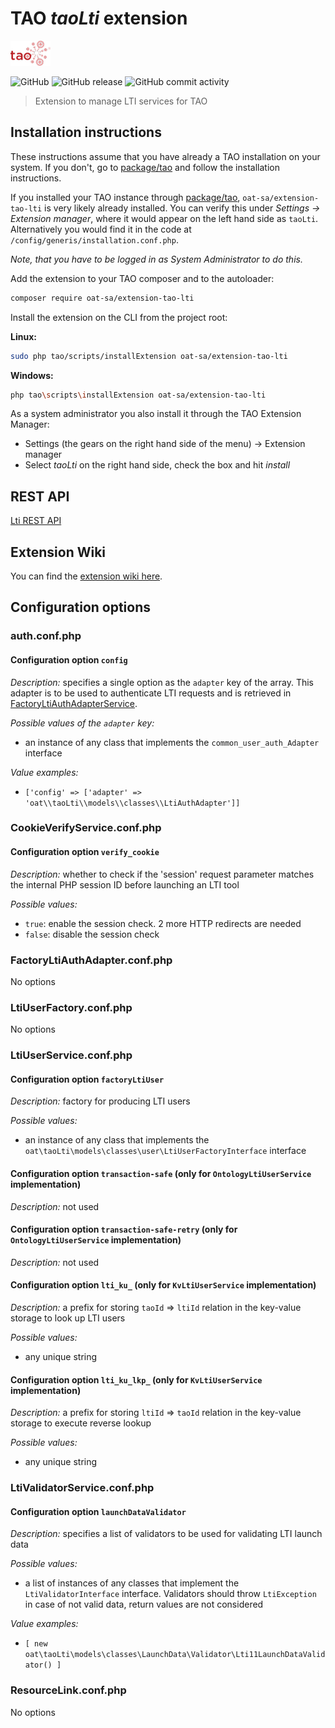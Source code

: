 # TAO _taoLti_ extension

![TAO Logo](https://github.com/oat-sa/taohub-developer-guide/raw/master/resources/tao-logo.png)

![GitHub](https://img.shields.io/github/license/oat-sa/extension-tao-lti.svg)
![GitHub release](https://img.shields.io/github/release/oat-sa/extension-tao-lti.svg)
![GitHub commit activity](https://img.shields.io/github/commit-activity/y/oat-sa/extension-tao-lti.svg)

> Extension to manage LTI services for TAO

## Installation instructions

These instructions assume that you have already a TAO installation on your system. If you don't, go to
[package/tao](https://github.com/oat-sa/package-tao) and follow the installation instructions.

If you installed your TAO instance through [package/tao](https://github.com/oat-sa/package-tao),
`oat-sa/extension-tao-lti` is very likely already installed. You can verify this under _Settings -> Extension
manager_, where it would appear on the left hand side as `taoLti`. Alternatively you would find it in
the code at `/config/generis/installation.conf.php`.

_Note, that you have to be logged in as System Administrator to do this._

Add the extension to your TAO composer and to the autoloader:
```bash
composer require oat-sa/extension-tao-lti
```

Install the extension on the CLI from the project root:

**Linux:**
```bash
sudo php tao/scripts/installExtension oat-sa/extension-tao-lti
```

**Windows:**
```bash
php tao\scripts\installExtension oat-sa/extension-tao-lti
```

As a system administrator you also install it through the TAO Extension Manager:
- Settings (the gears on the right hand side of the menu) -> Extension manager
- Select _taoLti_ on the right hand side, check the box and hit _install_

## REST API
[Lti REST API](https://openapi.taotesting.com/viewer/?url=https://raw.githubusercontent.com/oat-sa/extension-tao-lti/master/doc/rest.json)

<!-- Uncomment and describe if applicable
## LTI Endpoints
-->

## Extension Wiki
You can find the [extension wiki here](https://github.com/oat-sa/extension-tao-lti/wiki).

## Configuration options

### auth.conf.php

#### Configuration option `config`

*Description:* specifies a single option as the `adapter` key of the array. This adapter is to be used to authenticate LTI requests and is retrieved in [FactoryLtiAuthAdapterService](taoLti/models/classes/FactoryLtiAuthAdapterService.php).

*Possible values of the `adapter` key:* 
* an instance of any class that implements the `common_user_auth_Adapter` interface

*Value examples:* 
* `['config' => ['adapter' => 'oat\\taoLti\\models\\classes\\LtiAuthAdapter']]`


### CookieVerifyService.conf.php

#### Configuration option `verify_cookie`

*Description:* whether to check if the 'session' request parameter matches the internal PHP session ID before launching an LTI tool

*Possible values:* 
* `true`: enable the session check. 2 more HTTP redirects are needed
* `false`: disable the session check

### FactoryLtiAuthAdapter.conf.php
No options

### LtiUserFactory.conf.php
No options

### LtiUserService.conf.php

#### Configuration option `factoryLtiUser`

*Description:* factory for producing LTI users

*Possible values:* 
* an instance of any class that implements the `oat\taoLti\models\classes\user\LtiUserFactoryInterface` interface

#### Configuration option `transaction-safe` (only for `OntologyLtiUserService` implementation)

*Description:* not used

#### Configuration option `transaction-safe-retry` (only for `OntologyLtiUserService` implementation)

*Description:* not used

#### Configuration option `lti_ku_` (only for `KvLtiUserService` implementation)

*Description:* a prefix for storing `taoId` => `ltiId` relation in the key-value storage to look up LTI users

*Possible values:* 
* any unique string

#### Configuration option `lti_ku_lkp_` (only for `KvLtiUserService` implementation)

*Description:* a prefix for storing `ltiId` => `taoId` relation in the key-value storage to execute reverse lookup

*Possible values:* 
* any unique string

### LtiValidatorService.conf.php

#### Configuration option `launchDataValidator`

*Description:* specifies a list of validators to be used for validating LTI launch data

*Possible values:* 
* a list of instances of any classes that implement the `LtiValidatorInterface` interface. Validators should throw `LtiException` in case of not valid data, return values are not considered

*Value examples:* 
* `[ new oat\taoLti\models\classes\LaunchData\Validator\Lti11LaunchDataValidator() ]`

### ResourceLink.conf.php
No options
